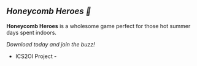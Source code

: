 ## ***Honeycomb Heroes 🐝***
**Honeycomb Heroes** is a wholesome game perfect for those hot summer days spent indoors.  

*Download today and join the buzz!*

- ICS2OI Project -
